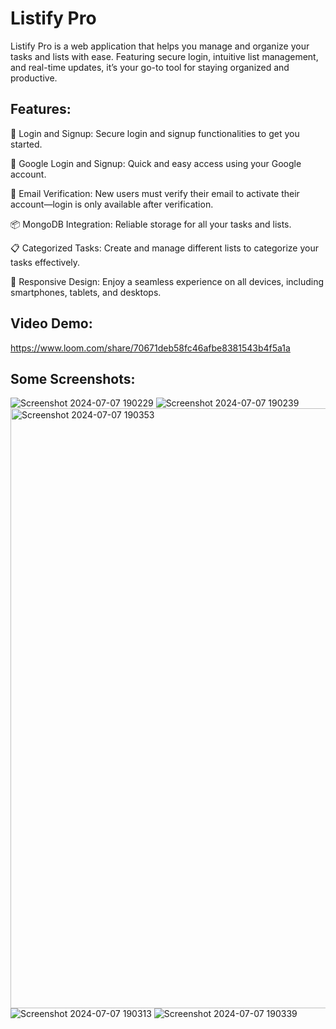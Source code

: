 # Listify Pro
 Listify Pro is a web application that helps you manage and organize your tasks and lists with ease. Featuring secure login, intuitive list management, and real-time updates, it’s your go-to tool for staying organized and productive.

## Features:
🔐 Login and Signup: Secure login and signup functionalities to get you started.

🔑 Google Login and Signup: Quick and easy access using your Google account.

📧 Email Verification: New users must verify their email to activate their account—login is only available after verification.

📦 MongoDB Integration: Reliable storage for all your tasks and lists.

📋 Categorized Tasks: Create and manage different lists to categorize your tasks effectively.

📱 Responsive Design: Enjoy a seamless experience on all devices, including smartphones, tablets, and desktops.

## Video Demo:
https://www.loom.com/share/70671deb58fc46afbe8381543b4f5a1a

## Some Screenshots:
![Screenshot 2024-07-07 190229](https://github.com/singhalharsh1611/listify-pro/assets/70061407/c1a1c2f1-1a3a-41d3-9a95-9fe782bfea7e)
![Screenshot 2024-07-07 190239](https://github.com/singhalharsh1611/listify-pro/assets/70061407/d1509b1a-9eb8-454e-b030-78a0879f76e2)
<img width="960" alt="Screenshot 2024-07-07 190353" src="https://github.com/singhalharsh1611/listify-pro/assets/70061407/01654019-bd4e-4fb0-a7db-9ceae615b0bf">
![Screenshot 2024-07-07 190313](https://github.com/singhalharsh1611/listify-pro/assets/70061407/51c6d440-a72c-45b6-8a8b-9b75549025ab)
![Screenshot 2024-07-07 190339](https://github.com/singhalharsh1611/listify-pro/assets/70061407/1d781a8e-2553-40e5-bb03-937380168715)

